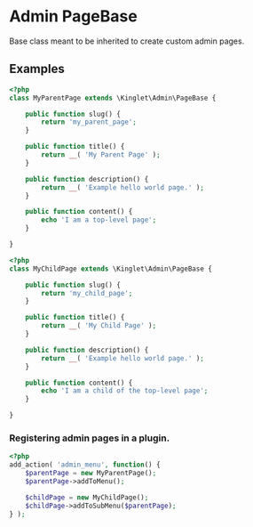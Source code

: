 # Admin PageBase

Base class meant to be inherited to create custom admin pages.

## Examples

```php
<?php
class MyParentPage extends \Kinglet\Admin\PageBase {

	public function slug() {
		return 'my_parent_page';
	}

	public function title() {
		return __( 'My Parent Page' );
	}

	public function description() {
		return __( 'Example hello world page.' );
	}

	public function content() {
		echo 'I am a top-level page';
	}

}
```

```php
<?php
class MyChildPage extends \Kinglet\Admin\PageBase {

	public function slug() {
		return 'my_child_page';
	}

	public function title() {
		return __( 'My Child Page' );
	}

	public function description() {
		return __( 'Example hello world page.' );
	}

	public function content() {
		echo 'I am a child of the top-level page';
	}

}
```

### Registering admin pages in a plugin.

```php
<?php
add_action( 'admin_menu', function() {
	$parentPage = new MyParentPage();
	$parentPage->addToMenu();

	$childPage = new MyChildPage();
	$childPage->addToSubMenu($parentPage);
} );
```
